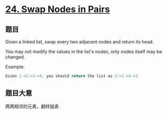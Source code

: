 # [24. Swap Nodes in Pairs](https://leetcode.com/problems/swap-nodes-in-pairs/description/)

## 题目

Given a linked list, swap every two adjacent nodes and return its head.

You may not modify the values in the list's nodes, only nodes itself may be changed.



Example:

```c
Given 1->2->3->4, you should return the list as 2->1->4->3.
```

## 题目大意

两两相邻的元素，翻转链表